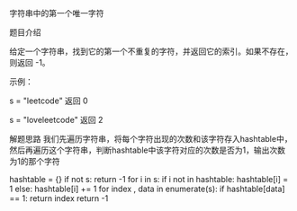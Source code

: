 字符串中的第一个唯一字符

题目介绍

给定一个字符串，找到它的第一个不重复的字符，并返回它的索引。如果不存在，则返回 -1。

示例：

s = "leetcode"
返回 0

s = "loveleetcode"
返回 2

解题思路
我们先遍历字符串，将每个字符出现的次数和该字符存入hashtable中，然后再遍历这个字符串，判断hashtable中该字符对应的次数是否为1，输出次数为1的那个字符

hashtable = {}
if not s:
	return -1
for i in s:
	if i not in hashtable:
    	hashtable[i] = 1
    else:
        hashtable[i] += 1
for index , data in enumerate(s):
	if hashtable[data] == 1:
    	return index
return -1
